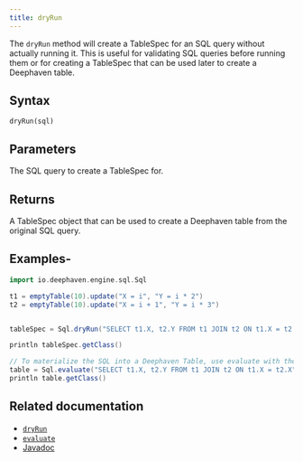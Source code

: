 ```yaml
---
title: dryRun
---
```


The `dryRun` method will create a TableSpec for an SQL query without actually running it. This is useful for validating SQL queries before running them or for creating a TableSpec that can be used later to create a Deephaven table.

## Syntax

```
dryRun(sql)
```

## Parameters

<ParamTable>
<Param name="sql" type="String">

The SQL query to create a TableSpec for.

</Param>
</ParamTable>

## Returns

A TableSpec object that can be used to create a Deephaven table from the original SQL query.

## Examples-

```groovy order=table
import io.deephaven.engine.sql.Sql

t1 = emptyTable(10).update("X = i", "Y = i * 2")
t2 = emptyTable(10).update("X = i + 1", "Y = i * 3")


tableSpec = Sql.dryRun("SELECT t1.X, t2.Y FROM t1 JOIN t2 ON t1.X = t2.X")

println tableSpec.getClass()

// To materialize the SQL into a Deephaven Table, use evaluate with the same SQL
table = Sql.evaluate("SELECT t1.X, t2.Y FROM t1 JOIN t2 ON t1.X = t2.X")
println table.getClass()
```

## Related documentation

- [`dryRun`](./dryRun.md)
- [`evaluate`](./evaluate.md)
- [Javadoc](https://docs.deephaven.io/core/javadoc/io/deephaven/engine/sql/Sql.html#dryRun(java.lang.String))
